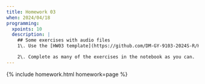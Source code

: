 ```yaml
---
title: Homework 03
when: 2024/04/18
programming:
  xpoints: 10
  description: |
    ## Some exercises with audio files
    1\. Use the [HW03 template](https://github.com/DM-GY-9103-2024S-R/HW03) to start a repository in your organization's GitHub space. It should be named HW03. Open the notebook file using GitHub Codespaces to continue the exercises.

    2\. Complete as many of the exercises in the notebook as you can.
---
```

{% include homework.html homework=page %}
